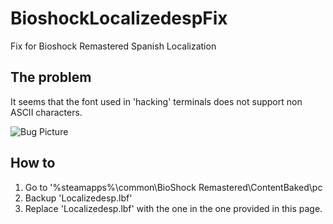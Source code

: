 # BioshockLocalizedespFix
Fix for Bioshock Remastered Spanish Localization

## The problem

It seems that the font used in 'hacking' terminals does not support non ASCII characters. 

![Bug Picture](./Assets/20200501214236_1.jpg")


## How to

1. Go to '%steamapps%\common\BioShock Remastered\ContentBaked\pc
2. Backup 'Localizedesp.lbf'
3. Replace 'Localizedesp.lbf' with the one in the one provided in this page. 
